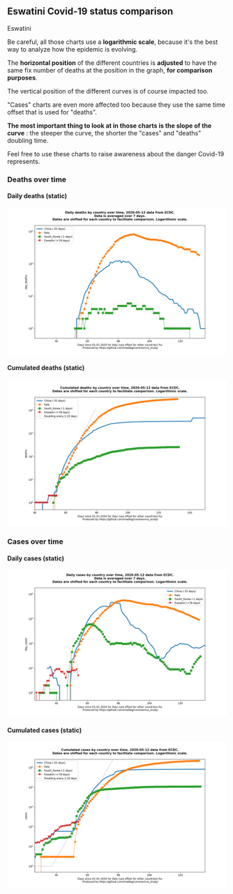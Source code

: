 ## Eswatini Covid-19 status comparison 

Eswatini



Be careful, all those charts use a **logarithmic scale**, because it's the best way to analyze how the epidemic is evolving.
 
The **horizontal position** of the different countries is **adjusted** to have the same fix number of deaths at the position in the graph, **for comparison purposes**.

The vertical position of the different curves is of course impacted too.

"Cases" charts are even more affected too because they use the same time offset that is used for "deaths".

**The most important thing to look at in those charts is the slope of the curve** : the steeper the curve, the shorter the "cases" and "deaths" doubling time.

Feel free to use these charts to raise awareness about the danger Covid-19 represents. 


 
### Deaths over time
 
#### Daily deaths (static)
![Eswatini covid-19 daily deaths static chart](https://raw.githubusercontent.com/madlag/coronavirus_study/master/notebooks/graphs/2020-05-12/countries/Eswatini/2020-05-12_Eswatini_day_deaths.png "Eswatini covid-19 day_deaths static chart")   
 
#### Cumulated deaths (static)
![Eswatini covid-19 cumulated deaths static chart](https://raw.githubusercontent.com/madlag/coronavirus_study/master/notebooks/graphs/2020-05-12/countries/Eswatini/2020-05-12_Eswatini_deaths.png "Eswatini covid-19 deaths static chart")   

 
### Cases over time
 
#### Daily cases (static)
![Eswatini covid-19 daily cases static chart](https://raw.githubusercontent.com/madlag/coronavirus_study/master/notebooks/graphs/2020-05-12/countries/Eswatini/2020-05-12_Eswatini_day_cases.png "Eswatini covid-19 day_cases static chart")   
 
#### Cumulated cases (static)
![Eswatini covid-19 cumulated cases static chart](https://raw.githubusercontent.com/madlag/coronavirus_study/master/notebooks/graphs/2020-05-12/countries/Eswatini/2020-05-12_Eswatini_cases.png "Eswatini covid-19 cases static chart")   

